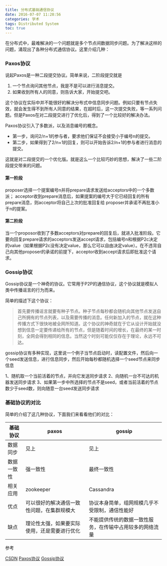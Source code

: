 ```yaml
---
title: 分布式基础通信协议
date: 2016-07-07 11:28:56
categories: 学术
tags: Distributed System
toc: true
---
```


在分布式中，最难解决的一个问题就是多个节点间数据同步问题。为了解决这样的问题，涌现出了各种分布式通信协议。这里介绍几种：

### Paxos协议

说起Paxos是一种二段提交协议。简单来说，二阶段提交就是

1. 一个节点询问其他节点，我是不是可以进行消息提交。
2. 如果收到所有人的同意，则告诉大家，开始提交吧。

这个协议在实际中并不能很好的解决分布式中信息同步问题。例如只要有节点失效，就会发生得不到所有人同意的结果，在超时后，这一次提交失败，等一系列问题。但是Paxos在对二段提交进行了优化后，得到了一个比较好的解决办法。

Paxos协议引入了多数派，以及消息编号的概念。

* 第一步，询问2/n+1的参与者，要求他们保证不会接受小于编号n的提交。
* 第二步，如果得到了2/n+1的回复，则可以开始告诉2/n+1的参与者进行消息的提交。

这就是对二段提交的一个优化版。就是这么一个比较巧妙的思想，解决了一些二阶段提交带来的问题。

#### 第一阶段

proposer选择一个提案编号n并将prepare请求发送给acceptors中的一个多数派；
acceptor收到prepare消息后，如果提案的编号大于它已经回复的所有prepare消息，则acceptor将自己上次的批准回复给 proposer并承诺不再批准小于n的提案。

#### 第二阶段

当一个proposor收到了多数acceptors对prepare的回复后，就进入批准阶段。它要向回复prepare请求的acceptors发送accept请求，包括编号n和根据P2c决定的value（如果根据P2c没有决定value，那么它可以自由决定value）。在不违背自己向其他proposer的承诺的前提下，acceptor收到accept请求后即批准这个请求。

### Gossip协议

Gossip协议是一个神奇的协议。它常用于P2P的通信协议，这个协议就是模拟人类中传播谣言的行为而来。

简单的描述下这个协议：

> 首先要传播谣言就要有种子节点。种子节点每秒都会随机向其他节点发送自己所拥有的节点列表，以及需要传播的消息。任何新加入的节点，就在这种传播方式下很快地被全网所知道。这个协议的神奇就在于它从设计开始就没想到信息一定要传递给所有的节点，但是随着时间的增长，在最终的某一时刻，全网会得到相同的信息。当然这个时刻可能仅仅存在于理论，永远不可达。

gossip协议有多种实现，这里说一个例子当节点启动时，读配置文件，然后向一个seed发送信息，进行信息同步，然后开始每秒都随机选择一个seed节点来同步信息

1、随机取一个当前活着的节点，并向它发送同步请求
2、向随机一台不可达的机器发送同步请求
3、如果第一步中所选择的节点不是seed，或者当前活着的节点数少于seed数，则向随意一台seed发送同步请求

### 基础协议的对比

简单的介绍了这几种协议，下面我们来看看他们的对比：

| 基础协议 | paxos | gossip |
| ------- | ----- | ------ |
| 数据同步 | 见上  | 见上    |
| 数据一致性 | 强一致性 | 最终一致性 |
| 相关应用 | zookeeper | Cassandra |
| 优点 | 可以很好的解决通信一致性问题，在集群规模大 | 协议本身简单，组网规模几乎不受限制，通信性能好 |
| 缺点 | 理论性太强，如果要实际使用，还是需要进行优化 | 不能提供传统的数据一致性服务，在传输中占用较多的网络流量 |

参考

[CSDN](http://blog.csdn.net/cloudresearch/article/details/23127985)
[Paxos协议](http://en.wikipedia.org/wiki/Paxos_algorithm)
[Gossip协议](http://en.wikipedia.org/wiki/Gossip_protocol)
